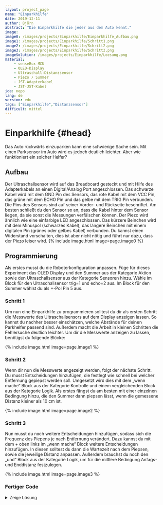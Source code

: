 ```yaml
---
layout: project_page
name: "Einparkhilfe"
date: 2019-12-11
author: Björn
abstract: "Die Einparkhilfe die jeder aus dem Auto kennt."
image: 
image0: /images/projects/Einparkhilfe/Einparkhilfe_Aufbau.png
image1: /images/projects/Einparkhilfe/Schritt1.png
image2: /images/projects/Einparkhilfe/Schritt2.png
image3: /images/projects/Einparkhilfe/Schritt3.png
imageSolution: /images/projects/Einparkhilfe/Loesung.png
material:
    - senseBox MCU
    - OLED-Display
    - Ultraschall-Distanzsensor
    - Piezo / Summer
    - JST-Adapterkabel
    - JST-JST-Kabel
ide: nepo
lang: de
version: edu
tags: ["Einparkhilfe","Distanzsensor"]
difficult: mittel
---
```

# Einparkhilfe {#head}

Das Auto rückwärts einzuparken kann eine schwierige Sache sein. Mit einen
Parksensor im Auto wird es jedoch deutlich leichter. Aber wie funktioniert ein solcher
Helfer?

## Aufbau 
Der Ultraschallsensor wird auf das Breadboard gesteckt und mit Hilfe des Adapterkabels
an einen Digital/Analog Port angeschlossen. Das schwarze Kabel wird mit dem GND Pin
des Sensors, das rote Kabel mit dem VCC Pin, das grüne mit dem ECHO Pin und das gelbe
mit dem TRIG Pin verbunden. Die Pins des Sensors sind auf seiner Vorder- und Rückseite
beschriftet. Am besten schließt du den Sensor so an, dass die Kabel hinter dem Sensor
liegen, da sie sonst die Messungen verfälschen können.
Der Piezo wird ähnlich wie eine einfarbige LED angeschlossen. Das kürzere Beinchen
wird mit dem Minuspol (schwarzes Kabel), das längere Beinchen mit einem digitalen Pin
(grünes oder gelbes Kabel) verbunden. Du kannst einen Widerstand vorschalten, dies ist
aber nicht nötig und führt nur dazu, dass der Piezo leiser wird.
{% include image.html image=page.image0 %}

## Programmierung
Als erstes musst du die Roboterkonfiguration anpassen. Füge für dieses Experiment das
OLED Display und den Summer aus der Kategorie Aktion sowie den Ultraschallsensor
aus der Kategorie Sensoren hinzu. Wähle im Block für den Ultraschallsensor trig=1 und
echo=2 aus. Im Block für den Summer wählst du als +-Pol Pin 5 aus.

### Schritt 1

Um nun eine Einparkhilfe zu programmieren solltest du dir als ersten Schritt die Messwerte
des Ultraschallsensors auf dem Display anzeigen lassen. So kannst du nachher
besser einschätzen, welche Abstände für deinen Parkhelfer passend sind. Außerdem
macht die Arbeit in kleinen Schritten die Fehlersuche deutlich leichter.
Um dir die Messwerte anzeigen zu lassen, benötigst du folgende Blöcke:

{% include image.html image=page.image1 %}

### Schritt 2

Wenn dir nun die Messwerte angezeigt werden, folgt der nächste Schritt. Du musst Entscheidungen
hinzufügen, die festlegt wie schnell bei welcher Entfernung gepiepst werden soll.
Umgesetzt wird dies mit dem „wenn mache“ Block aus der Kategorie Kontrolle und einem
vergleichenden Block aus der Kategorie Logik.
Als erstes fängst du am besten mit einer einzelnen Bedingung hinzu, die den Summer dann piepsen lässt, 
wenn die gemessene Distanz kleiner als 10 cm ist.

{% include image.html image=page.image2 %}

### Schritt 3
Nun musst du noch weitere Entscheidungen hinzufügen, sodass sich die Frequenz des
Piepens je nach Entfernung verändert. Dazu kannst du mit dem + oben links im „wenn
mache“ Block weitere Entscheidungen hinzufügen. In diesen solltest du dann die Wartezeit
nach dem Piepsen, sowie die jeweilige Distanz anpassen. Außerdem brauchst du
noch den „und“ Block aus der Kategorie Logik, um für die mittlere Bedingung Anfags- und Enddistanz festzulegen.

{% include image.html image=page.image3 %}
### Fertiger Code

<details><summary>Zeige Lösung</summary>
{% include image.html image=page.imageSolution %}
</p>
</details>



